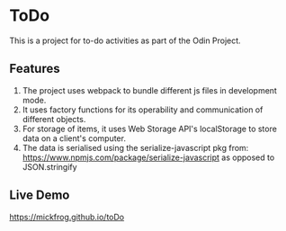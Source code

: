 # ToDo
This is a project for to-do activities as part of the Odin Project.

## Features
1. The project uses webpack to bundle different js files in development mode.
2. It uses factory functions for its operability and communication of different objects.
3. For storage of items, it uses Web Storage API's localStorage to store data on a client's computer.
4. The data is serialised using the serialize-javascript pkg from: https://www.npmjs.com/package/serialize-javascript as opposed to JSON.stringify

## Live Demo
https://mickfrog.github.io/toDo 
